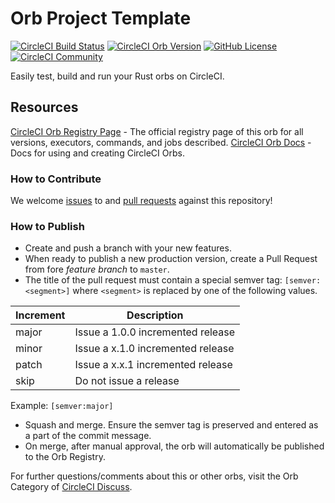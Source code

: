 # Orb Project Template

[![CircleCI Build Status](https://circleci.com/gh/CircleCI-Public/rust-orb.svg?style=shield "CircleCI Build Status")](https://circleci.com/gh/CircleCI-Public/rust-orb) [![CircleCI Orb Version](https://img.shields.io/badge/endpoint.svg?url=https://badges.circleci.io/orb/circleci/rust)](https://circleci.com/orbs/registry/orb/circleci/rust) [![GitHub License](https://img.shields.io/badge/license-MIT-lightgrey.svg)](https://raw.githubusercontent.com/CircleCI-Public/rust-orb/master/LICENSE) [![CircleCI Community](https://img.shields.io/badge/community-CircleCI%20Discuss-343434.svg)](https://discuss.circleci.com/c/ecosystem/orbs)

Easily test, build and run your Rust orbs on CircleCI.

## Resources

[CircleCI Orb Registry Page](https://circleci.com/orbs/registry/orb/circleci/rust-orb) - The official registry page of this orb for all versions, executors, commands, and jobs described.
[CircleCI Orb Docs](https://circleci.com/docs/2.0/orb-intro/#section=configuration) - Docs for using and creating CircleCI Orbs.

### How to Contribute

We welcome [issues](https://github.com/CircleCI-Public/rust-orb/issues) to and [pull requests](https://github.com/CircleCI-Public/rust-orb/pulls) against this repository!

### How to Publish
* Create and push a branch with your new features.
* When ready to publish a new production version, create a Pull Request from fore _feature branch_ to `master`.
* The title of the pull request must contain a special semver tag: `[semver:<segment>]` where `<segment>` is replaced by one of the following values.

| Increment | Description|
| ----------| -----------|
| major     | Issue a 1.0.0 incremented release|
| minor     | Issue a x.1.0 incremented release|
| patch     | Issue a x.x.1 incremented release|
| skip      | Do not issue a release|

Example: `[semver:major]`

* Squash and merge. Ensure the semver tag is preserved and entered as a part of the commit message.
* On merge, after manual approval, the orb will automatically be published to the Orb Registry.


For further questions/comments about this or other orbs, visit the Orb Category of [CircleCI Discuss](https://discuss.circleci.com/c/orbs).

